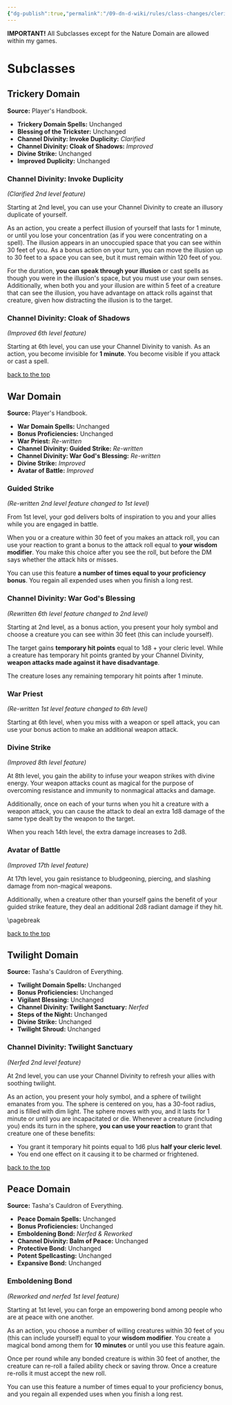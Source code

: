 ```yaml
---
{"dg-publish":true,"permalink":"/09-dn-d-wiki/rules/class-changes/cleric/cleric/","tags":["class","cleric"]}
---
```


**IMPORTANT!**
All Subclasses except for the Nature Domain are allowed within my games.
# Subclasses
<h2 id="Trickery-Domain"> Trickery Domain </h2>

**Source:** Player's Handbook.
* **Trickery Domain Spells:** Unchanged
* **Blessing of the Trickster:** Unchanged
* **Channel Divinity: Invoke Duplicity:** *Clarified*
* **Channel Divinity: Cloak of Shadows:** *Improved*
* **Divine Strike:** Unchanged
* **Improved Duplicity:** Unchanged

### Channel Divinity: Invoke Duplicity
*(Clarified 2nd level feature)*

Starting at 2nd level, you can use your Channel Divinity to create an illusory duplicate of yourself.

As an action, you create a perfect illusion of yourself that lasts for 1 minute, or until you lose your concentration (as if you were concentrating on a spell). The illusion appears in an unoccupied space that you can see within 30 feet of you. As a bonus action on your turn, you can move the illusion up to 30 feet to a space you can see, but it must remain within 120 feet of you.

For the duration, **you can speak through your illusion** or cast spells as though you were in the illusion's space, but you must use your own senses. Additionally, when both you and your illusion are within 5 feet of a creature that can see the illusion, you have advantage on attack rolls against that creature, given how distracting the illusion is to the target.

### Channel Divinity: Cloak of Shadows
*(Improved 6th level feature)*

Starting at 6th level, you can use your Channel Divinity to vanish. As an action, you become invisible for **1 minute**. You become visible if you attack or cast a spell.


<div class='footnote'><p><a href="#toc">back to the top</a></p></div>

<h2 id="War-Domain">War Domain</h2>

**Source:** Player's Handbook.
* **War Domain Spells:** Unchanged
* **Bonus Proficiencies:** Unchanged
* **War Priest:** *Re-written*
* **Channel Divinity: Guided Strike:** *Re-written*
* **Channel Divinity: War God's Blessing:** *Re-written*
* **Divine Strike:** *Improved*
* **Avatar of Battle:** *Improved*

### Guided Strike
*(Re-written 2nd level feature changed to 1st level)*

From 1st level, your god delivers bolts of inspiration to you and your allies while you are engaged in battle. 

When you or a creature within 30 feet of you makes an attack roll, you can use your reaction to grant a bonus to the attack roll equal to **your wisdom modifier**. You make this choice after you see the roll, but before the DM says whether the attack hits or misses.

You can use this feature **a number of times equal to your proficiency bonus**. You regain all expended uses when you finish a long rest.

### Channel Divinity: War God's Blessing
*(Rewritten 6th level feature changed to 2nd level)*

Starting at 2nd level, as a bonus action, you present your holy symbol and choose a creature you can see within 30 feet (this can include yourself). 

The target gains **temporary hit points** equal to 1d8 + your cleric level. While a creature has temporary hit points granted by your Channel Divinity, **weapon attacks made against it have disadvantage**. 

The creature loses any remaining temporary hit points after 1 minute.

### War Priest
*(Re-written 1st level feature changed to 6th level)*

Starting at 6th level, when you miss with a weapon or spell attack, you can use your bonus action to make an additional weapon attack.

### Divine Strike
*(Improved 8th level feature)*

At 8th level, you gain the ability to infuse your weapon strikes with divine energy. Your weapon attacks count as magical for the purpose of overcoming resistance and immunity to nonmagical attacks and damage. 

Additionally, once on each of your turns when you hit a creature with a weapon attack, you can cause the attack to deal an extra 1d8 damage of the same type dealt by the weapon to the target. 

When you reach 14th level, the extra damage increases to 2d8.



### Avatar of Battle
*(Improved 17th level feature)*

At 17th level, you gain resistance to bludgeoning, piercing, and slashing damage from non-magical weapons.

Additionally, when a creature other than yourself gains the benefit of your guided strike feature, they deal an additional 2d8 radiant damage if they hit.


\pagebreak

<div class='footnote'><p><a href="#toc">back to the top</a></p></div>

<h2 id="Twilight-Domain">Twilight Domain</h2>

**Source:** Tasha's Cauldron of Everything.
* **Twilight Domain Spells:** Unchanged
* **Bonus Proficiencies:** Unchanged
* **Vigilant Blessing:** Unchanged
* **Channel Divinity: Twilight Sanctuary:** *Nerfed*
* **Steps of the Night:** Unchanged
* **Divine Strike:** Unchanged
* **Twilight Shroud:** Unchanged

### Channel Divinity: Twilight Sanctuary
*(Nerfed 2nd level feature)*

At 2nd level, you can use your Channel Divinity to refresh your allies with soothing twilight.

As an action, you present your holy symbol, and a sphere of twilight emanates from you. The sphere is centered on you, has a 30-foot radius, and is filled with dim light. The sphere moves with you, and it lasts for 1 minute or until you are incapacitated or die. Whenever a creature (including you) ends its turn in the sphere, **you can use your reaction** to grant that creature one of these benefits:
* You grant it temporary hit points equal to 1d6 plus **half your cleric level**.
* You end one effect on it causing it to be charmed or frightened.


<div class='footnote'><p><a href="#toc">back to the top</a></p></div>

<h2 id="Peace-Domain"> Peace Domain </h2>

**Source:** Tasha's Cauldron of Everything.
* **Peace Domain Spells:** Unchanged
* **Bonus Proficiencies:** Unchanged
* **Emboldening Bond:** *Nerfed & Reworked*
* **Channel Divinity: Balm of Peace:** Unchanged
* **Protective Bond:** Unchanged
* **Potent Spellcasting:** Unchanged
* **Expansive Bond:** Unchanged

### Emboldening Bond
*(Reworked and nerfed 1st level feature)*

Starting at 1st level, you can forge an empowering bond among people who are at peace with one another. 

As an action, you choose a number of willing creatures within 30 feet of you (this can include yourself) equal to your **wisdom modifier**. You create a magical bond among them for **10 minutes** or until you use this feature again. 

Once per round while any bonded creature is within 30 feet of another, the creature can re-roll a failed ability check or saving throw. Once a creature re-rolls it must accept the new roll.

You can use this feature a number of times equal to your proficiency bonus, and you regain all expended uses when you finish a long rest.
